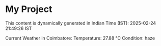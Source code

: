 # My Project

This content is dynamically generated in Indian Time (IST): 2025-02-24 21:49:26 IST


Current Weather in Coimbatore:
Temperature: 27.88 °C
Condition: haze
